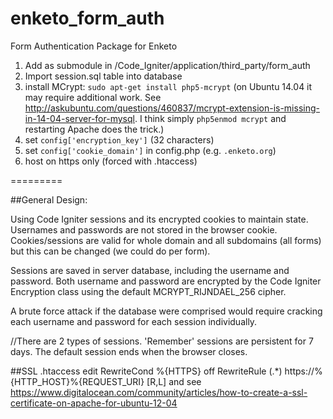 enketo_form_auth
================

Form Authentication Package for Enketo

1. Add as submodule in /Code_Igniter/application/third_party/form_auth
2. Import session.sql table into database
3. install MCrypt: `sudo apt-get install php5-mcrypt` (on Ubuntu 14.04 it may require additional work. See http://askubuntu.com/questions/460837/mcrypt-extension-is-missing-in-14-04-server-for-mysql. I think simply `php5enmod mcrypt` and restarting Apache does the trick.)
4. set `config['encryption_key']` (32 characters)
5. set `config['cookie_domain']` in config.php (e.g. `.enketo.org`)
6. host on https only (forced with .htaccess)

=========

##General Design:

Using Code Igniter sessions and its encrypted cookies to maintain state. Usernames and passwords are not stored in the browser cookie.
Cookies/sessions are valid for whole domain and all subdomains (all forms) but this can be changed (we could do per form).

Sessions are saved in server database, including the username and password. Both username and password are encrypted by the Code Igniter Encryption class using the default MCRYPT_RIJNDAEL_256 cipher.

A brute force attack if the database were comprised would require cracking each username and password for each session individually.

//There are 2 types of sessions. 'Remember' sessions are persistent for 7 days. The default session ends when the browser closes.

##SSL .htaccess edit
RewriteCond %{HTTPS} off
RewriteRule (.*) https://%{HTTP_HOST}%{REQUEST_URI} [R,L]
and see https://www.digitalocean.com/community/articles/how-to-create-a-ssl-certificate-on-apache-for-ubuntu-12-04
